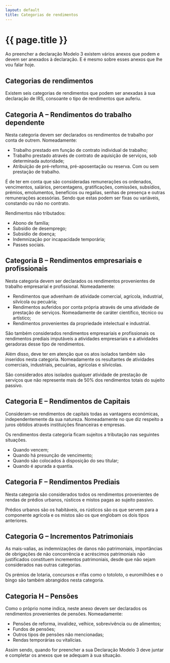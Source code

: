 ```yaml
---
layout: default
title: Categorias de rendimentos
---
```


#  {{ page.title }}

Ao preencher a declaração Modelo 3 existem vários anexos que podem e devem ser anexados à declaração. E é mesmo sobre esses anexos que lhe vou falar hoje.

## Categorias de rendimentos

Existem seis categorias de rendimentos que podem ser anexadas à sua declaração de IRS, consoante o tipo de rendimentos que auferiu.

## Categoria A – Rendimentos do trabalho dependente

Nesta categoria devem ser declarados os rendimentos de trabalho por conta de outrem. Nomeadamente:

* Trabalho prestado em função de contrato individual de trabalho;
* Trabalho prestado através de contrato de aquisição de serviços, sob determinada autoridade;
* Atribuição de pré-reforma, pré-aposentação ou reserva. Com ou sem prestação de trabalho.

É de ter em conta que são consideradas remunerações os ordenados, vencimentos, salários, percentagens, gratificações, comissões, subsídios, prémios, emolumentos, benefícios ou regalias, senhas de presença e outras remunerações acessórias. Sendo que estas podem ser fixas ou variáveis, constando ou não no contrato.

Rendimentos não tributados:

* Abono de família;
* Subsídio de desemprego;
* Subsídio de doença;
* Indemnização por incapacidade temporária;
* Passes sociais.

## Categoria B – Rendimentos empresariais e profissionais

Nesta categoria devem ser declarados os rendimentos provenientes de trabalho empresarial e profissional. Nomeadamente:

* Rendimentos que advenham de atividade comercial, agrícola, industrial, silvícola ou pecuária;
* Rendimentos auferidos por conta própria através de uma atividade de prestação de serviços. Nomeadamente de caráter científico, técnico ou artístico;
* Rendimentos provenientes da propriedade intelectual e industrial.

São também considerados rendimentos empresariais e profissionais os rendimentos prediais imputáveis a atividades empresariais e a atividades geradoras desse tipo de rendimentos.

Além disso, deve ter em atenção que os atos isolados também são inseridos nesta categoria. Nomeadamente os resultantes de atividades comerciais, industriais, pecuárias, agrícolas e silvícolas.

São considerados atos isolados qualquer atividade de prestação de serviços que não represente mais de 50% dos rendimentos totais do sujeito passivo.

## Categoria E – Rendimentos de Capitais

Consideram-se rendimentos de capitais todas as vantagens económicas, independentemente da sua natureza. Nomeadamente no que diz respeito a juros obtidos através instituições financeiras e empresas.

Os rendimentos desta categoria ficam sujeitos a tributação nas seguintes situações.

* Quando vencem;
* Quando há presunção de vencimento;
* Quando são colocados à disposição do seu titular;
* Quando é apurada a quantia.

## Categoria F – Rendimentos Prediais

Nesta categoria são considerados todos os rendimentos provenientes de rendas de prédios urbanos, rústicos e mistos pagas ao sujeito passivo.

Prédios urbanos são os habitáveis, os rústicos são os que servem para a componente agrícola e os mistos são os que englobam os dois tipos anteriores.

## Categoria G – Incrementos Patrimoniais

As mais-valias, as indemnizações de danos não patrimoniais, importâncias de obrigações de não concorrência e acréscimos patrimoniais não justificados constituem incrementos patrimoniais, desde que não sejam considerados nas outras categorias.

Os prémios de lotaria, concursos e rifas como o totoloto, o euromilhões e o bingo são também abrangidos nesta categoria.

## Categoria H – Pensões

Como o próprio nome indica, neste anexo devem ser declarados os rendimentos provenientes de pensões. Nomeadamente:

* Pensões de reforma, invalidez, velhice, sobrevivência ou de alimentos;
* Fundos de pensões;
* Outros tipos de pensões não mencionadas;
* Rendas temporárias ou vitalícias.

Assim sendo, quando for preencher a sua Declaração Modelo 3 deve juntar e completar os anexos que se adequam à sua situação.
